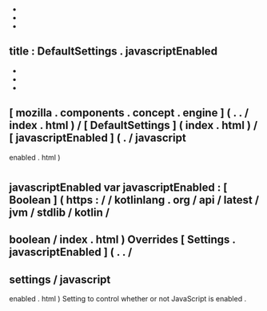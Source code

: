 -
-
-
title
:
DefaultSettings
.
javascriptEnabled
-
-
-
-
[
mozilla
.
components
.
concept
.
engine
]
(
.
.
/
index
.
html
)
/
[
DefaultSettings
]
(
index
.
html
)
/
[
javascriptEnabled
]
(
.
/
javascript
-
enabled
.
html
)
#
javascriptEnabled
var
javascriptEnabled
:
[
Boolean
]
(
https
:
/
/
kotlinlang
.
org
/
api
/
latest
/
jvm
/
stdlib
/
kotlin
/
-
boolean
/
index
.
html
)
Overrides
[
Settings
.
javascriptEnabled
]
(
.
.
/
-
settings
/
javascript
-
enabled
.
html
)
Setting
to
control
whether
or
not
JavaScript
is
enabled
.
